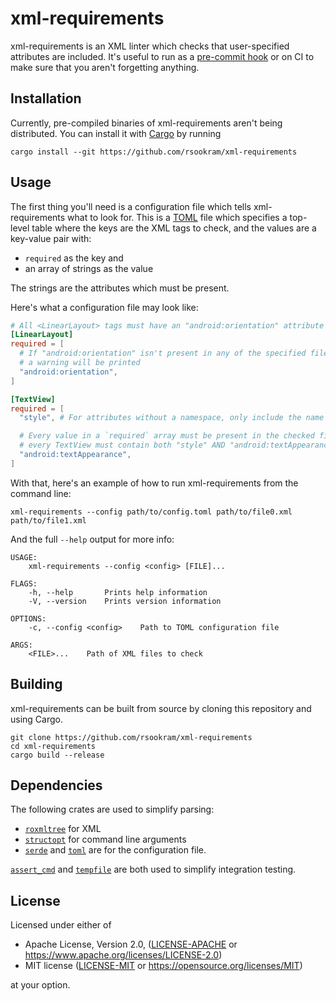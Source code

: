 # xml-requirements

xml-requirements is an XML linter which checks that user-specified attributes
are included. It's useful to run as a [pre-commit hook](pre-commit) or on CI to
make sure that you aren't forgetting anything.

## Installation

Currently, pre-compiled binaries of xml-requirements aren't being distributed.
You can install it with
[Cargo](https://doc.rust-lang.org/cargo/getting-started/installation.html) by
running

```
cargo install --git https://github.com/rsookram/xml-requirements
```

## Usage

The first thing you'll need is a configuration file which tells
xml-requirements what to look for. This is a
[TOML](https://github.com/toml-lang/toml) file which specifies a top-level
table where the keys are the XML tags to check, and the values are a key-value
pair with:

  - `required` as the key and
  - an array of strings as the value

The strings are the attributes which must be present.

Here's what a configuration file may look like:

```toml
# All <LinearLayout> tags must have an "android:orientation" attribute
[LinearLayout]
required = [
  # If "android:orientation" isn't present in any of the specified files, then
  # a warning will be printed
  "android:orientation",
]

[TextView]
required = [
  "style", # For attributes without a namespace, only include the name

  # Every value in a `required` array must be present in the checked files. So
  # every TextView must contain both "style" AND "android:textAppearance".
  "android:textAppearance",
]
```

With that, here's an example of how to run xml-requirements from the command
line:

```shell
xml-requirements --config path/to/config.toml path/to/file0.xml path/to/file1.xml
```

And the full `--help` output for more info:

```
USAGE:
    xml-requirements --config <config> [FILE]...

FLAGS:
    -h, --help       Prints help information
    -V, --version    Prints version information

OPTIONS:
    -c, --config <config>    Path to TOML configuration file

ARGS:
    <FILE>...    Path of XML files to check
```

## Building

xml-requirements can be built from source by cloning this repository and using
Cargo.

```
git clone https://github.com/rsookram/xml-requirements
cd xml-requirements
cargo build --release
```

## Dependencies

The following crates are used to simplify parsing:

- [`roxmltree`](https://crates.io/crates/roxmltree) for XML
- [`structopt`](https://crates.io/crates/structopt) for command line arguments
- [`serde`](https://crates.io/crates/serde) and
  [`toml`](https://crates.io/crates/toml) are for the configuration file.

[`assert_cmd`](https://crates.io/crates/assert_cmd) and
[`tempfile`](https://crates.io/crates/tempfile) are both used to simplify
integration testing.

## License

Licensed under either of

 * Apache License, Version 2.0, ([LICENSE-APACHE](LICENSE-APACHE) or
   https://www.apache.org/licenses/LICENSE-2.0)
 * MIT license ([LICENSE-MIT](LICENSE-MIT) or
   https://opensource.org/licenses/MIT)

at your option.
